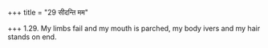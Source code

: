 +++
title = "29 सीदन्ति मम"

+++
1.29. My limbs fail and my mouth is parched, my body ivers and my hair
stands on end.
